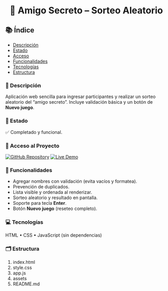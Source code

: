 <h1 align="center">🎯 Amigo Secreto – Sorteo Aleatorio</h1>

## 📚 Índice
- [Descripción](#-descripción)
- [Estado](#-estado)
- [Acceso](#-acceso)
- [Funcionalidades](#-funcionalidades)
- [Tecnologías](#-tecnologías)
- [Estructura](#-estructura)


### 📝 Descripción
Aplicación web sencilla para ingresar participantes y realizar un sorteo aleatorio del “amigo secreto”. Incluye validación básica y un botón de **Nuevo juego**.

### 🚀 Estado
✅ Completado y funcional.

### 🔗 Acceso al Proyecto
[![GitHub Repository](https://img.shields.io/badge/Repositorio-Código_Fuente-black?style=for-the-badge&logo=github)](https://github.com/Kevevt/challenge-amigoSecreto-KevinMendoza)
[![Live Demo](https://img.shields.io/badge/Demo-Online-green?style=for-the-badge&logo=google-chrome)](https://Kevevt.github.io/challenge-amigoSecreto-KevinMendoza/)


### 🎯 Funcionalidades
- Agregar nombres con validación (evita vacíos y formatea).
- Prevención de duplicados.
- Lista visible y ordenada al renderizar.
- Sorteo aleatorio y resultado en pantalla.
- Soporte para tecla **Enter**.
- Botón **Nuevo juego** (reseteo completo).

### 💻 Tecnologías
HTML • CSS • JavaScript (sin dependencias)

### 🗂️ Estructura
1. index.html
2. style.css
3. app.js
4. assets
5. README.md
